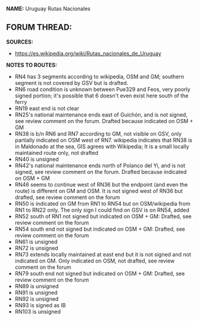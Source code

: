 ﻿**NAME:**
Uruguay Rutas Nacionales

**FORUM THREAD:**
- 


**SOURCES:**
- https://es.wikipedia.org/wiki/Rutas_nacionales_de_Uruguay


**NOTES TO ROUTES:**
- RN4 has 3 segments according to wikipedia, OSM and GM; southern segment is not covered by GSV but is drafted.
- RN6 road condition is unknown between Pue329 and Feos, very poorly signed portion; it's possible that 6 doesn't even exist here south of the ferry
- RN19 east end is not clear
- RN25's national maintenance ends east of Guichón, and is not signed, see review comment on the forum. Drafted because indicated on OSM + GM
- RN38 is b/n RN6 and RN7 according to GM, not visible on GSV, only partially indicated on OSM west of RN7. wikipedia indicates that RN38 is in Maldonado at the sea, GIS agrees with Wikipedia; It is a small locally maintained route only, not drafted
- RN40 is unsigned
- RN42's national maintenance ends north of Polanco del Yi, and is not signed, see review comment on the forum. Drafted because indicated on OSM + GM
- RN46 seems to continue west of RN36 but the endpoint (and even the route) is different on GM and OSM. It is not signed west of RN36 but drafted, see review comment on the forum
- RN50 is indicated on GM from RN1 to RN54 but on OSM/wikipedia from RN1 to RN22 only. The only sign I could find on GSV is on RN54, added
- RN52 south of RN1 not signed but indicated on OSM + GM: Drafted, see review comment on the forum
- RN54 south end not signed but indicated on OSM + GM: Drafted, see review comment on the forum
- RN61 is unsigned
- RN72 is unsigned
- RN73 extends locally maintained at east end but it is not signed and not indicated on GM. Only indicated on OSM, not drafted, see review comment on the forum
- RN79 south end not signed but indicated on OSM + GM: Drafted, see review comment on the forum
- RN89 is unsigned
- RN91 is unsigned
- RN92 is unsigned
- RN93 is signed as IB
- RN103 is unsigned
